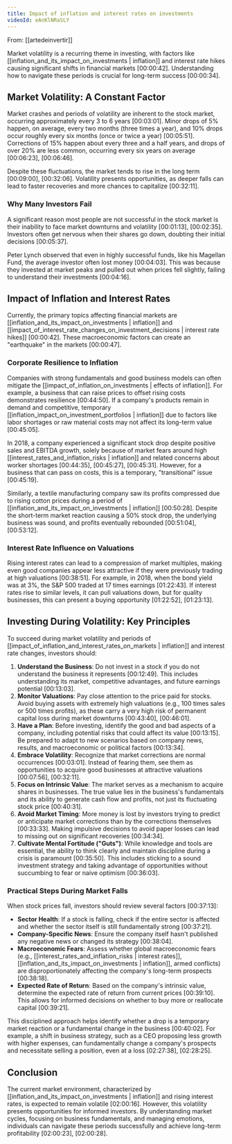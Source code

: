 ```yaml
---
title: Impact of inflation and interest rates on investments
videoId: eAnKlNRaSLY
---
```


From: [[artedeinvertir]] <br/> 

Market volatility is a recurring theme in investing, with factors like [[inflation_and_its_impact_on_investments | inflation]] and interest rate hikes causing significant shifts in financial markets <a class="yt-timestamp" data-t="00:00:42">[00:00:42]</a>. Understanding how to navigate these periods is crucial for long-term success <a class="yt-timestamp" data-t="00:00:34">[00:00:34]</a>.

## Market Volatility: A Constant Factor

Market crashes and periods of volatility are inherent to the stock market, occurring approximately every 3 to 6 years <a class="yt-timestamp" data-t="00:03:01">[00:03:01]</a>. Minor drops of 5% happen, on average, every two months (three times a year), and 10% drops occur roughly every six months (once or twice a year) <a class="yt-timestamp" data-t="00:05:51">[00:05:51]</a>. Corrections of 15% happen about every three and a half years, and drops of over 20% are less common, occurring every six years on average <a class="yt-timestamp" data-t="00:06:23">[00:06:23]</a>, <a class="yt-timestamp" data-t="00:06:46">[00:06:46]</a>.

Despite these fluctuations, the market tends to rise in the long term <a class="yt-timestamp" data-t="00:09:00">[00:09:00]</a>, <a class="yt-timestamp" data-t="00:32:06">[00:32:06]</a>. Volatility presents opportunities, as deeper falls can lead to faster recoveries and more chances to capitalize <a class="yt-timestamp" data-t="00:32:11">[00:32:11]</a>.

### Why Many Investors Fail

A significant reason most people are not successful in the stock market is their inability to face market downturns and volatility <a class="yt-timestamp" data-t="00:01:13">[00:01:13]</a>, <a class="yt-timestamp" data-t="00:02:35">[00:02:35]</a>. Investors often get nervous when their shares go down, doubting their initial decisions <a class="yt-timestamp" data-t="00:05:37">[00:05:37]</a>.

Peter Lynch observed that even in highly successful funds, like his Magellan Fund, the average investor often lost money <a class="yt-timestamp" data-t="00:04:03">[00:04:03]</a>. This was because they invested at market peaks and pulled out when prices fell slightly, failing to understand their investments <a class="yt-timestamp" data-t="00:04:16">[00:04:16]</a>.

## Impact of Inflation and Interest Rates

Currently, the primary topics affecting financial markets are [[inflation_and_its_impact_on_investments | inflation]] and [[impact_of_interest_rate_changes_on_investment_decisions | interest rate hikes]] <a class="yt-timestamp" data-t="00:00:42">[00:00:42]</a>. These macroeconomic factors can create an "earthquake" in the markets <a class="yt-timestamp" data-t="00:00:47">[00:00:47]</a>.

### Corporate Resilience to Inflation

Companies with strong fundamentals and good business models can often mitigate the [[impact_of_inflation_on_investments | effects of inflation]]. For example, a business that can raise prices to offset rising costs demonstrates resilience <a class="yt-timestamp" data-t="00:44:50">[00:44:50]</a>. If a company's products remain in demand and competitive, temporary [[inflation_impact_on_investment_portfolios | inflation]] due to factors like labor shortages or raw material costs may not affect its long-term value <a class="yt-timestamp" data-t="00:45:05">[00:45:05]</a>.

In 2018, a company experienced a significant stock drop despite positive sales and EBITDA growth, solely because of market fears around high [[interest_rates_and_inflation_risks | inflation]] and related concerns about worker shortages <a class="yt-timestamp" data-t="00:44:35">[00:44:35]</a>, <a class="yt-timestamp" data-t="00:45:27">[00:45:27]</a>, <a class="yt-timestamp" data-t="00:45:31">[00:45:31]</a>. However, for a business that can pass on costs, this is a temporary, "transitional" issue <a class="yt-timestamp" data-t="00:45:19">[00:45:19]</a>.

Similarly, a textile manufacturing company saw its profits compressed due to rising cotton prices during a period of [[inflation_and_its_impact_on_investments | inflation]] <a class="yt-timestamp" data-t="00:50:28">[00:50:28]</a>. Despite the short-term market reaction causing a 50% stock drop, the underlying business was sound, and profits eventually rebounded <a class="yt-timestamp" data-t="00:51:04">[00:51:04]</a>, <a class="yt-timestamp" data-t="00:53:12">[00:53:12]</a>.

### Interest Rate Influence on Valuations

Rising interest rates can lead to a compression of market multiples, making even good companies appear less attractive if they were previously trading at high valuations <a class="yt-timestamp" data-t="00:38:51">[00:38:51]</a>. For example, in 2018, when the bond yield was at 3%, the S&P 500 traded at 17 times earnings <a class="yt-timestamp" data-t="01:22:43">[01:22:43]</a>. If interest rates rise to similar levels, it can pull valuations down, but for quality businesses, this can present a buying opportunity <a class="yt-timestamp" data-t="01:22:52">[01:22:52]</a>, <a class="yt-timestamp" data-t="01:23:13">[01:23:13]</a>.

## Investing During Volatility: Key Principles

To succeed during market volatility and periods of [[impact_of_inflation_and_interest_rates_on_markets | inflation]] and interest rate changes, investors should:

1.  **Understand the Business**: Do not invest in a stock if you do not understand the business it represents <a class="yt-timestamp" data-t="00:12:49">[00:12:49]</a>. This includes understanding its market, competitive advantages, and future earnings potential <a class="yt-timestamp" data-t="00:13:03">[00:13:03]</a>.
2.  **Monitor Valuations**: Pay close attention to the price paid for stocks. Avoid buying assets with extremely high valuations (e.g., 100 times sales or 500 times profits), as these carry a very high risk of permanent capital loss during market downturns <a class="yt-timestamp" data-t="00:43:40">[00:43:40]</a>, <a class="yt-timestamp" data-t="00:46:01">[00:46:01]</a>.
3.  **Have a Plan**: Before investing, identify the good and bad aspects of a company, including potential risks that could affect its value <a class="yt-timestamp" data-t="00:13:15">[00:13:15]</a>. Be prepared to adapt to new scenarios based on company news, results, and macroeconomic or political factors <a class="yt-timestamp" data-t="00:13:34">[00:13:34]</a>.
4.  **Embrace Volatility**: Recognize that market corrections are normal occurrences <a class="yt-timestamp" data-t="00:03:01">[00:03:01]</a>. Instead of fearing them, see them as opportunities to acquire good businesses at attractive valuations <a class="yt-timestamp" data-t="00:07:56">[00:07:56]</a>, <a class="yt-timestamp" data-t="00:32:11">[00:32:11]</a>.
5.  **Focus on Intrinsic Value**: The market serves as a mechanism to acquire shares in businesses. The true value lies in the business's fundamentals and its ability to generate cash flow and profits, not just its fluctuating stock price <a class="yt-timestamp" data-t="00:40:31">[00:40:31]</a>.
6.  **Avoid Market Timing**: More money is lost by investors trying to predict or anticipate market corrections than by the corrections themselves <a class="yt-timestamp" data-t="00:33:33">[00:33:33]</a>. Making impulsive decisions to avoid paper losses can lead to missing out on significant recoveries <a class="yt-timestamp" data-t="00:34:34">[00:34:34]</a>.
7.  **Cultivate Mental Fortitude ("Guts")**: While knowledge and tools are essential, the ability to think clearly and maintain discipline during a crisis is paramount <a class="yt-timestamp" data-t="00:35:50">[00:35:50]</a>. This includes sticking to a sound investment strategy and taking advantage of opportunities without succumbing to fear or naive optimism <a class="yt-timestamp" data-t="00:36:03">[00:36:03]</a>.

### Practical Steps During Market Falls

When stock prices fall, investors should review several factors <a class="yt-timestamp" data-t="00:37:13">[00:37:13]</a>:
*   **Sector Health**: If a stock is falling, check if the entire sector is affected and whether the sector itself is still fundamentally strong <a class="yt-timestamp" data-t="00:37:21">[00:37:21]</a>.
*   **Company-Specific News**: Ensure the company itself hasn't published any negative news or changed its strategy <a class="yt-timestamp" data-t="00:38:04">[00:38:04]</a>.
*   **Macroeconomic Fears**: Assess whether global macroeconomic fears (e.g., [[interest_rates_and_inflation_risks | interest rates]], [[inflation_and_its_impact_on_investments | inflation]], armed conflicts) are disproportionately affecting the company's long-term prospects <a class="yt-timestamp" data-t="00:38:18">[00:38:18]</a>.
*   **Expected Rate of Return**: Based on the company's intrinsic value, determine the expected rate of return from current prices <a class="yt-timestamp" data-t="00:39:10">[00:39:10]</a>. This allows for informed decisions on whether to buy more or reallocate capital <a class="yt-timestamp" data-t="00:39:21">[00:39:21]</a>.

This disciplined approach helps identify whether a drop is a temporary market reaction or a fundamental change in the business <a class="yt-timestamp" data-t="00:40:02">[00:40:02]</a>. For example, a shift in business strategy, such as a CEO proposing less growth with higher expenses, can fundamentally change a company's prospects and necessitate selling a position, even at a loss <a class="yt-timestamp" data-t="02:27:38">[02:27:38]</a>, <a class="yt-timestamp" data-t="02:28:25">[02:28:25]</a>.

## Conclusion

The current market environment, characterized by [[inflation_and_its_impact_on_investments | inflation]] and rising interest rates, is expected to remain volatile <a class="yt-timestamp" data-t="02:00:16">[02:00:16]</a>. However, this volatility presents opportunities for informed investors. By understanding market cycles, focusing on business fundamentals, and managing emotions, individuals can navigate these periods successfully and achieve long-term profitability <a class="yt-timestamp" data-t="02:00:23">[02:00:23]</a>, <a class="yt-timestamp" data-t="02:00:28">[02:00:28]</a>.